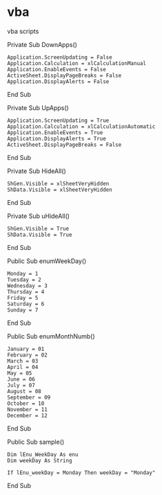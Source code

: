 # vba
vba scripts

Private Sub DownApps()

    Application.ScreenUpdating = False
    Application.Calculation = xlCalculationManual
    Application.EnableEvents = False
    ActiveSheet.DisplayPageBreaks = False
    Application.DisplayAlerts = False
    
End Sub

Private Sub UpApps()

    Application.ScreenUpdating = True
    Application.Calculation = xlCalculationAutomatic
    Application.EnableEvents = True
    Application.DisplayAlerts = True
    ActiveSheet.DisplayPageBreaks = False
    
End Sub

Private Sub HideAll()

    ShGen.Visible = xlSheetVeryHidden
    ShData.Visible = xlSheetVeryHidden
    
End Sub

Private Sub uHideAll()

    ShGen.Visible = True
    ShData.Visible = True
    
End Sub

Public Sub enumWeekDay()

    Monday = 1
    Tuesday = 2 
    Wednesday = 3
    Thursday = 4
    Friday = 5
    Saturday = 6
    Sunday = 7
    
End Sub

Public Sub enumMonthNumb()

    January = 01
    February = 02
    March = 03
    April = 04
    May = 05
    June = 06
    July = 07
    August = 08
    September = 09
    October = 10
    November = 11
    December = 12
    
End Sub

Public Sub sample()

    Dim lEnu_WeekDay As enu
    Dim weekDay As String

    If lEnu_weekDay = Monday Then weekDay = "Monday"
    
End Sub
